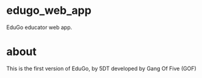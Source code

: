 # edugo_web_app

EduGo educator web app.

# about

This is the first version of EduGo, by 5DT developed by Gang Of Five (GOF)
